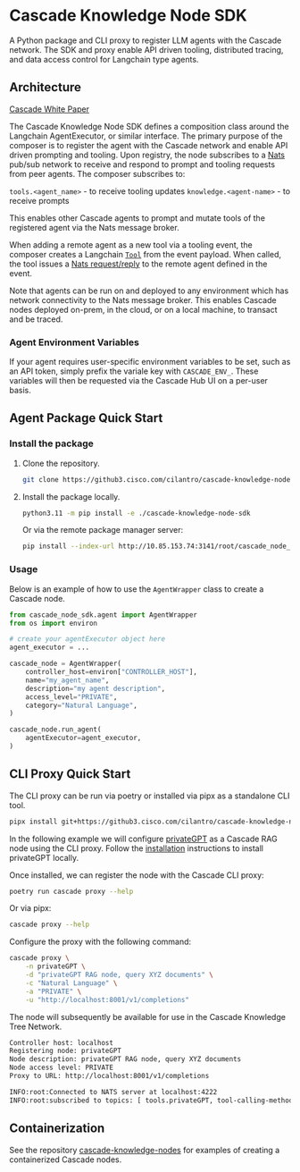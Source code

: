 # Cascade Knowledge Node SDK

A Python package and CLI proxy to register LLM agents with the Cascade network. The SDK and proxy enable API driven tooling, distributed tracing, and data access control for Langchain type agents.

## Architecture

[Cascade White Paper](https://cisco.sharepoint.com/:w:/s/CiscoInnovationLabs/ET2Ln0sVSdpLv7pf3zmzIDgBl47YKhrO43KCA-VeWNM1KQ?e=lmyPza)

The Cascade Knowledge Node SDK defines a composition class around the Langchain AgentExecutor, or similar interface. The primary purpose of the composer is to register the agent with the Cascade network and enable API driven prompting and tooling. Upon registry, the node subscribes to a [Nats](https://nats.io) pub/sub network to receive and respond to prompt and tooling requests from peer agents. The composer subscribes to:

`tools.<agent_name>` - to receive tooling updates
`knowledge.<agent-name>` - to receive prompts

This enables other Cascade agents to prompt and mutate tools of the registered agent via the Nats message broker.

When adding a remote agent as a new tool via a tooling event, the composer creates a Langchain [`Tool`](https://python.langchain.com/docs/modules/agents/tools/) from the event payload. When called, the tool issues a [Nats request/reply](https://docs.nats.io/using-nats/developer/sending/request_reply) to the remote agent defined in the event.

Note that agents can be run on and deployed to any environment which has network connectivity to the Nats message broker. This enables Cascade nodes deployed on-prem, in the cloud, or on a local machine, to transact and be traced.

### Agent Environment Variables

If your agent requires user-specific environment variables to be set, such as an API token, simply prefix the variale key with `CASCADE_ENV_`. These variables will then be requested via the Cascade Hub UI on a per-user basis.

## Agent Package Quick Start

### Install the package

1. Clone the repository.

   ```bash
   git clone https://github3.cisco.com/cilantro/cascade-knowledge-node-sdk.git
   ```

2. Install the package locally.
   ```bash
   python3.11 -m pip install -e ./cascade-knowledge-node-sdk
   ```
   Or via the remote package manager server:
   ```bash
   pip install --index-url http://10.85.153.74:3141/root/cascade_node_sdk --extra-index-url https://pypi.org/simple cascade_node_sdk==<VERSION}> --trusted-host 10.85.153.74 --no-cache-dir
   ```

### Usage

Below is an example of how to use the `AgentWrapper` class to create a Cascade node.

```python
from cascade_node_sdk.agent import AgentWrapper
from os import environ

# create your agentExecutor object here
agent_executor = ...

cascade_node = AgentWrapper(
    controller_host=environ["CONTROLLER_HOST"],
    name="my_agent_name",
    description="my agent description",
    access_level="PRIVATE",
    category="Natural Language",
)

cascade_node.run_agent(
    agentExecutor=agent_executor,
)
```

## CLI Proxy Quick Start

The CLI proxy can be run via poetry or installed via pipx as a standalone CLI tool.

```bash
pipx install git+https://github3.cisco.com/cilantro/cascade-knowledge-node-sdk.git
```

In the following example we will configure [privateGPT](https://docs.privategpt.dev) as a Cascade RAG node using the CLI proxy. Follow the [installation](https://docs.privategpt.dev/#section/Installation-and-Settings) instructions to install privateGPT locally.

Once installed, we can register the node with the Cascade CLI proxy:

```bash
poetry run cascade proxy --help
```

Or via pipx:

```bash
cascade proxy --help
```

Configure the proxy with the following command:

```bash
cascade proxy \
    -n privateGPT \
    -d "privateGPT RAG node, query XYZ documents" \
    -c "Natural Language" \
    -a "PRIVATE" \
    -u "http://localhost:8001/v1/completions"
```

The node will subsequently be available for use in the Cascade Knowledge Tree Network.

```bash
Controller host: localhost
Registering node: privateGPT
Node description: privateGPT RAG node, query XYZ documents
Node access level: PRIVATE
Proxy to URL: http://localhost:8001/v1/completions

INFO:root:Connected to NATS server at localhost:4222
INFO:root:subscribed to topics: [ tools.privateGPT, tool-calling-method.privateGPT, knowledge.privateGPT, set-env.privateGPT ]
```

## Containerization

See the repository [cascade-knowledge-nodes](https://github3.cisco.com/cilantro/cascade-knowledge-nodes) for examples of creating a containerized Cascade nodes.
